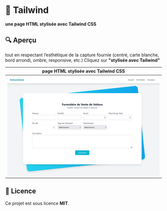 # 📱 Tailwind

**une page HTML stylisée avec Tailwind CSS**

## 🔍 Aperçu

tout en respectant l’esthétique de la capture fournie (centré, carte blanche, bord arrondi, ombre, responsive, etc.)
Cliquez sur **"stylisée avec Tailwind"** 



| page HTML stylisée avec Tailwind CSS |
|----------------------------------------------------|
| <img src="tailwind.png"  style="max-width: 100%;"> |
## 📝 Licence

Ce projet est sous licence **MIT**.
